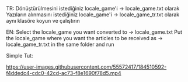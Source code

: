 TR:
Dönüştürülmesini istediğiniz locale_game'i -> locale_game.txt olarak
Yazıların alınmasını istediğiniz locale_game'i -> locale_game_tr.txt olarak aynı klasöre koyun ve çalıştırın

EN:
Select the locale_game you want converted to -> locale_game.txt
Put the locale_game where you want the articles to be received as -> locale_game_tr.txt in the same folder and run

Simple Tut:



https://user-images.githubusercontent.com/55572417/184510592-f4ddedc4-cdc0-42cd-ac73-f8e1690f78d5.mp4


